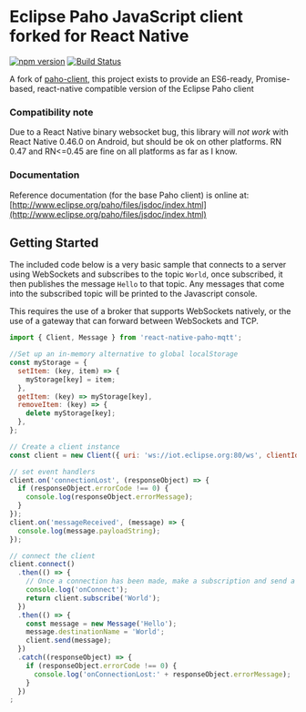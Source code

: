 # Eclipse Paho JavaScript client forked for React Native
[![npm version](https://badge.fury.io/js/react-native-paho-mqtt.svg)](https://badge.fury.io/js/react-native-paho-mqtt) [![Build Status](https://travis-ci.org/rh389/react-native-paho-mqtt.svg?branch=master)](https://travis-ci.org/rh389/react-native-paho-mqtt)

A fork of [paho-client](https://www.npmjs.com/package/paho-client), this project exists to provide an ES6-ready, Promise-based, react-native compatible version of the Eclipse Paho client

### Compatibility note

Due to a React Native binary websocket bug, this library will *not work* with React Native 0.46.0 on Android, but should be ok on other platforms. RN 0.47 and RN<=0.45 are fine on all platforms as far as I know.

### Documentation

Reference documentation (for the base Paho client) is online at: [http://www.eclipse.org/paho/files/jsdoc/index.html](http://www.eclipse.org/paho/files/jsdoc/index.html)

## Getting Started

The included code below is a very basic sample that connects to a server using WebSockets and subscribes to the topic ```World```, once subscribed, it then publishes the message ```Hello``` to that topic. Any messages that come into the subscribed topic will be printed to the Javascript console.

This requires the use of a broker that supports WebSockets natively, or the use of a gateway that can forward between WebSockets and TCP.

```js
import { Client, Message } from 'react-native-paho-mqtt';

//Set up an in-memory alternative to global localStorage
const myStorage = {
  setItem: (key, item) => {
    myStorage[key] = item;
  },
  getItem: (key) => myStorage[key],
  removeItem: (key) => {
    delete myStorage[key];
  },
};

// Create a client instance
const client = new Client({ uri: 'ws://iot.eclipse.org:80/ws', clientId: 'clientId', storage: myStorage });

// set event handlers
client.on('connectionLost', (responseObject) => {
  if (responseObject.errorCode !== 0) {
    console.log(responseObject.errorMessage);
  }
});
client.on('messageReceived', (message) => {
  console.log(message.payloadString);
});

// connect the client
client.connect()
  .then(() => {
    // Once a connection has been made, make a subscription and send a message.
    console.log('onConnect');
    return client.subscribe('World');
  })
  .then(() => {
    const message = new Message('Hello');
    message.destinationName = 'World';
    client.send(message);
  })
  .catch((responseObject) => {
    if (responseObject.errorCode !== 0) {
      console.log('onConnectionLost:' + responseObject.errorMessage);
    }
  })
;

```
